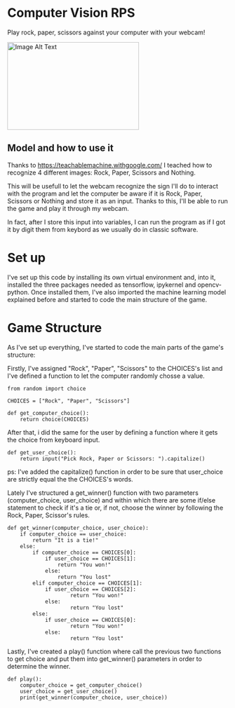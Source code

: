 # Computer Vision RPS

Play rock, paper, scissors against your computer with your webcam!

<img src="https://blog.eduonix.com/wp-content/uploads/2019/10/CVT1.jpeg" alt="Image Alt Text" width="300" height="200">

## Model and how to use it

Thanks to https://teachablemachine.withgoogle.com/ I teached how to recognize 4 different images: Rock, Paper, Scissors and Nothing.

This will be usefull to let the webcam recognize the sign I'll do to interact with the program and let the computer be aware if it is Rock, Paper, Scissors or Nothing and store it as an input. Thanks to this, I'll be able to run the game and play it through my webcam.

In fact, after I store this input into variables, I can run the program as if I got it by digit them from keybord as we usually do in classic software.

# Set up

I've set up this code by installing its own virtual environment and, into it, installed the three packages needed as tensorflow, ipykernel and opencv-python.
Once installed them, I've also imported the machine learning model explained before and started to code the main structure of the game.

# Game Structure

As I've set up everything, I've started to code the main parts of the game's structure:

Firstly, I've assigned "Rock", "Paper", "Scissors" to the CHOICES's list and I've defined a function to let the computer randomly chosse a value.

```
from random import choice

CHOICES = ["Rock", "Paper", "Scissors"]

def get_computer_choice():
    return choice(CHOICES)
```

After that, i did the same for the user by defining a function where it gets the choice from keyboard input.

```
def get_user_choice():
    return input("Pick Rock, Paper or Scissors: ").capitalize()
```

ps: I've added the capitalize() function in order to be sure that user_choice are strictly equal the the CHOICES's words.

Lately I've structured a get_winner() function with two parameters (computer_choice, user_choice) and within which there are some if/else statement to check if it's a tie or, if not, choose the winner by following the Rock, Paper, Scissor's rules.

```
def get_winner(computer_choice, user_choice):
    if computer_choice == user_choice:
        return "It is a tie!"
    else:
        if computer_choice == CHOICES[0]:
            if user_choice == CHOICES[1]:
                return "You won!"
            else:
                return "You lost"
        elif computer_choice == CHOICES[1]:
            if user_choice == CHOICES[2]:
                    return "You won!"
            else:
                    return "You lost"
        else:
            if user_choice == CHOICES[0]:
                    return "You won!"
            else:
                    return "You lost"
```

Lastly, I've created a play() function where call the previous two functions to get choice and put them into get_winner() parameters in order to determine the winner.

```
def play():
    computer_choice = get_computer_choice()
    user_choice = get_user_choice()
    print(get_winner(computer_choice, user_choice))
```
